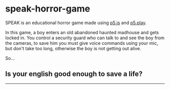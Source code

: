 # speak-horror-game

SPEAK is an educational horror game made using <a href=https://p5js.org>p5.js</a> and <a href=https://p5play.org>p5.play</a>.

In this game, a boy enters an old abandoned haunted madhouse and gets locked in. You control a security guard who can talk to and see the boy from the cameras, to save him you must give voice commands using your mic, but don't take too long, otherwise the boy is not getting out alive.

So...

## Is your english good enough to save a life?

***
